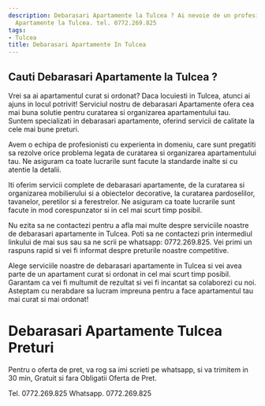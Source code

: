 ```yaml
---
description: Debarasari Apartamente la Tulcea ? Ai nevoie de un profesionist in Debarasari
  Apartamente la Tulcea. tel. 0772.269.825
tags:
- Tulcea
title: Debarasari Apartamente In Tulcea
---
```



## Cauti Debarasari Apartamente la Tulcea ?

Vrei sa ai apartamentul curat si ordonat? Daca locuiesti in Tulcea, atunci ai ajuns in locul potrivit! 
Serviciul nostru de debarasari Apartamente ofera cea mai buna solutie pentru curatarea si organizarea apartamentului tau. 
Suntem specializati in debarasari apartamente, oferind servicii de calitate la cele mai bune preturi. 

Avem o echipa de profesionisti cu experienta in domeniu, care sunt pregatiti sa rezolve orice problema legata de curatarea si organizarea apartamentului tau. 
Ne asiguram ca toate lucrarile sunt facute la standarde inalte si cu atentie la detalii. 

Iti oferim servicii complete de debarasari apartamente, de la curatarea si organizarea mobilierului si a obiectelor decorative, la curatarea pardoselilor, tavanelor, peretilor si a ferestrelor. 
Ne asiguram ca toate lucrarile sunt facute in mod corespunzator si in cel mai scurt timp posibil. 

Nu ezita sa ne contactezi pentru a afla mai multe despre serviciile noastre de debarasari apartamente in Tulcea. 
Poti sa ne contactezi prin intermediul linkului de mai sus sau sa ne scrii pe whatsapp: 0772.269.825. 
Vei primi un raspuns rapid si vei fi informat despre preturile noastre competitive. 

Alege serviciile noastre de debarasari apartamente in Tulcea si vei avea parte de un apartament curat si ordonat in cel mai scurt timp posibil. 
Garantam ca vei fi multumit de rezultat si vei fi incantat sa colaborezi cu noi. 
Asteptam cu nerabdare sa lucram impreuna pentru a face apartamentul tau mai curat si mai ordonat!

# Debarasari Apartamente Tulcea Preturi
Pentru o oferta de pret, va rog sa imi scrieti pe whatsapp, si va trimitem in 30 min, Gratuit si fara Obligatii Oferta de Pret.

Tel. 0772.269.825
Whatsapp. 0772.269.825